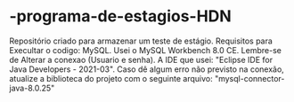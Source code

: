 # -programa-de-estagios-HDN
Repositório criado para armazenar um teste de estágio.
Requisitos para Execultar o codigo:
MySQL. Usei o MySQL Workbench 8.0 CE.
Lembre-se de Alterar a conexao (Usuario e senha).
A IDE que usei: "Eclipse IDE for Java Developers - 2021-03".
Caso dê algum erro não previsto na conexão, atualize a biblioteca do projeto com o seguinte arquivo: "mysql-connector-java-8.0.25"

